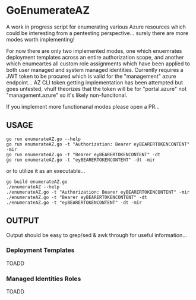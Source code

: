 # GoEnumerateAZ
A work in progress script for enumerating various Azure resources which could be interesting from a pentesting perspective... surely there are more modes worth implementing!


For now there are only two implemented modes, one which enuemrates deployment templates across an entire authorization scope, and another which enumeartes all custom role assignments which have been applied to both user managed and system managed identities.
Currently requires a JWT token to be procured which is valid for the "management" azure endpoint... AZ CLI token getting implementation has been attempted but goes untested, vhulf theorizes that the token will be for "portal.azure" not "management.azure" so it's likely non-funcitonal.


If you implement more functionanal modes please open a PR...

## USAGE

```
go run enumerateAZ.go --help
go run enumerateAZ.go -t "Authorization: Bearer eyBEARERTOKENCONTENT" -mir
go run enumerateAZ.go -t "Bearer eyBEARERTOKENCONTENT" -dt
go run enumerateAZ.go -t "eyBEARERTOKENCONTENT" -dt -mir
```

or to utilize it as an executable...
```
go build enumerateAZ.go
./enumerateAZ --help
./enumerateAZ.go -t "Authorization: Bearer eyBEARERTOKENCONTENT" -mir
./enumerateAZ.go -t "Bearer eyBEARERTOKENCONTENT" -dt
./enumerateAZ.go -t "eyBEARERTOKENCONTENT" -dt -mir
```

## OUTPUT
Output should be easy to grep/sed & awk through for useful information...

### Deployment Templates
TOADD

### Managed Identities Roles
TOADD
